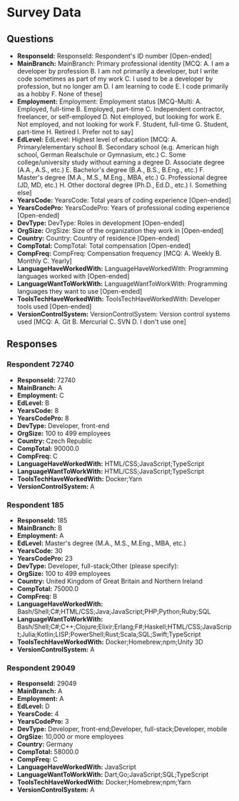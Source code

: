 # Survey Data

## Questions

- **ResponseId:** ResponseId: Respondent's ID number [Open-ended]
- **MainBranch:** MainBranch: Primary professional identity [MCQ: A. I am a developer by profession B. I am not primarily a developer, but I write code sometimes as part of my work C. I used to be a developer by profession, but no longer am D. I am learning to code E. I code primarily as a hobby F. None of these]
- **Employment:** Employment: Employment status [MCQ-Multi: A. Employed, full-time B. Employed, part-time C. Independent contractor, freelancer, or self-employed D. Not employed, but looking for work E. Not employed, and not looking for work F. Student, full-time G. Student, part-time H. Retired I. Prefer not to say]
- **EdLevel:** EdLevel: Highest level of education [MCQ: A. Primary/elementary school B. Secondary school (e.g. American high school, German Realschule or Gymnasium, etc.) C. Some college/university study without earning a degree D. Associate degree (A.A., A.S., etc.) E. Bachelor's degree (B.A., B.S., B.Eng., etc.) F. Master's degree (M.A., M.S., M.Eng., MBA, etc.) G. Professional degree (JD, MD, etc.) H. Other doctoral degree (Ph.D., Ed.D., etc.) I. Something else]
- **YearsCode:** YearsCode: Total years of coding experience [Open-ended]
- **YearsCodePro:** YearsCodePro: Years of professional coding experience [Open-ended]
- **DevType:** DevType: Roles in development [Open-ended]
- **OrgSize:** OrgSize: Size of the organization they work in [Open-ended]
- **Country:** Country: Country of residence [Open-ended]
- **CompTotal:** CompTotal: Total compensation [Open-ended]
- **CompFreq:** CompFreq: Compensation frequency [MCQ: A. Weekly B. Monthly C. Yearly]
- **LanguageHaveWorkedWith:** LanguageHaveWorkedWith: Programming languages worked with [Open-ended]
- **LanguageWantToWorkWith:** LanguageWantToWorkWith: Programming languages they want to use [Open-ended]
- **ToolsTechHaveWorkedWith:** ToolsTechHaveWorkedWith: Developer tools used [Open-ended]
- **VersionControlSystem:** VersionControlSystem: Version control systems used [MCQ: A. Git B. Mercurial C. SVN D. I don't use one]

## Responses

### Respondent 72740

- **ResponseId:** 72740
- **MainBranch:** A
- **Employment:** C
- **EdLevel:** B
- **YearsCode:** 8
- **YearsCodePro:** 8
- **DevType:** Developer, front-end
- **OrgSize:** 100 to 499 employees
- **Country:** Czech Republic
- **CompTotal:** 90000.0
- **CompFreq:** C
- **LanguageHaveWorkedWith:** HTML/CSS;JavaScript;TypeScript
- **LanguageWantToWorkWith:** HTML/CSS;JavaScript;TypeScript
- **ToolsTechHaveWorkedWith:** Docker;Yarn
- **VersionControlSystem:** A

### Respondent 185

- **ResponseId:** 185
- **MainBranch:** B
- **Employment:** A
- **EdLevel:** Master's degree (M.A., M.S., M.Eng., MBA, etc.)
- **YearsCode:** 30
- **YearsCodePro:** 23
- **DevType:** Developer, full-stack;Other (please specify):
- **OrgSize:** 100 to 499 employees
- **Country:** United Kingdom of Great Britain and Northern Ireland
- **CompTotal:** 75000.0
- **CompFreq:** B
- **LanguageHaveWorkedWith:** Bash/Shell;C#;HTML/CSS;Java;JavaScript;PHP;Python;Ruby;SQL
- **LanguageWantToWorkWith:** Bash/Shell;C#;C++;Clojure;Elixir;Erlang;F#;Haskell;HTML/CSS;JavaScript;Julia;Kotlin;LISP;PowerShell;Rust;Scala;SQL;Swift;TypeScript
- **ToolsTechHaveWorkedWith:** Docker;Homebrew;npm;Unity 3D
- **VersionControlSystem:** A

### Respondent 29049

- **ResponseId:** 29049
- **MainBranch:** A
- **Employment:** A
- **EdLevel:** D
- **YearsCode:** 4
- **YearsCodePro:** 3
- **DevType:** Developer, front-end;Developer, full-stack;Developer, mobile
- **OrgSize:** 10,000 or more employees
- **Country:** Germany
- **CompTotal:** 58000.0
- **CompFreq:** C
- **LanguageHaveWorkedWith:** JavaScript
- **LanguageWantToWorkWith:** Dart;Go;JavaScript;SQL;TypeScript
- **ToolsTechHaveWorkedWith:** Docker;Homebrew;npm;Yarn
- **VersionControlSystem:** A

